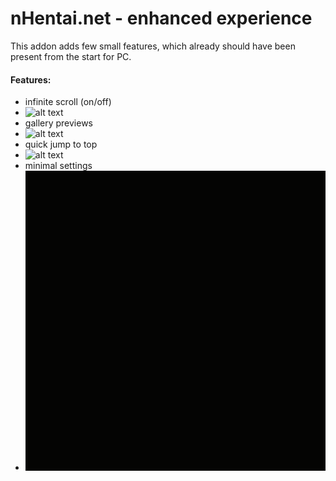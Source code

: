 # nHentai.net - enhanced experience

This addon adds few small features, which already should have been present from the start for PC.

#### Features:
 - infinite scroll (on/off)
 - ![alt text](https://raw.githubusercontent.com/bunch-of-fluff/nhentai-firefox-extension/main/readme/infiscroll.gif)
 - gallery previews
 - ![alt text](https://raw.githubusercontent.com/bunch-of-fluff/nhentai-firefox-extension/main/readme/previews.gif)
 - quick jump to top
 - ![alt text](https://raw.githubusercontent.com/bunch-of-fluff/nhentai-firefox-extension/main/readme/scrolltop.gif)
 - minimal settings
 - ![alt text](https://raw.githubusercontent.com/bunch-of-fluff/nhentai-firefox-extension/main/readme/settings.gif)
 
